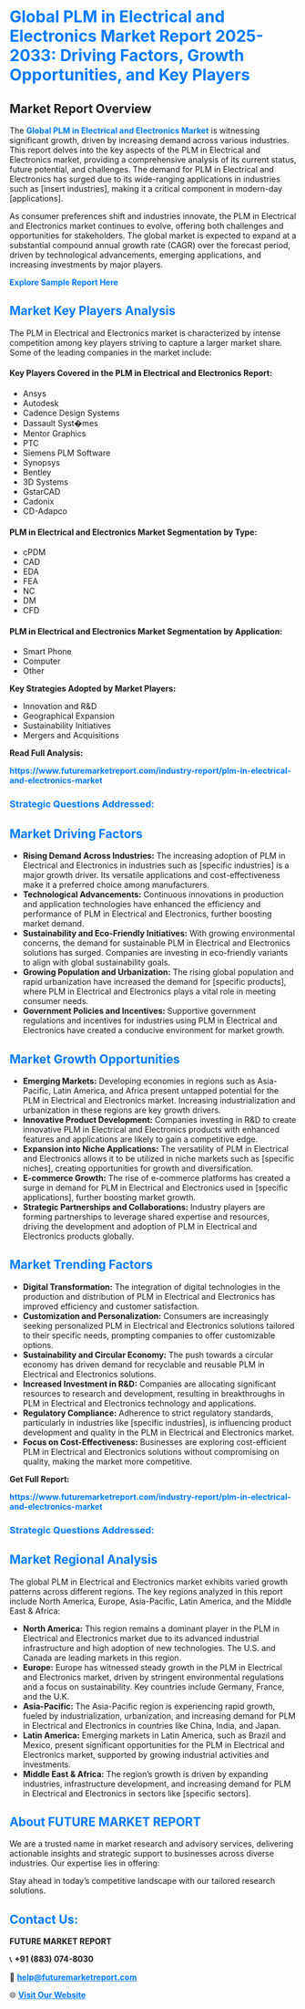 <h1 style="color: #007BFF;">Global PLM in Electrical and Electronics Market Report 2025-2033: Driving Factors, Growth Opportunities, and Key Players</h1>

<section id="overview">
<h2>Market Report Overview</h2>
<p>The <a href="https://www.futuremarketreport.com/industry-report/plm-in-electrical-and-electronics-market" style="color: #007BFF; text-decoration: none;"><strong>Global PLM in Electrical and Electronics Market</strong></a> is witnessing significant growth, driven by increasing demand across various industries. This report delves into the key aspects of the PLM in Electrical and Electronics market, providing a comprehensive analysis of its current status, future potential, and challenges. The demand for PLM in Electrical and Electronics has surged due to its wide-ranging applications in industries such as [insert industries], making it a critical component in modern-day [applications].</p>
<p>As consumer preferences shift and industries innovate, the PLM in Electrical and Electronics market continues to evolve, offering both challenges and opportunities for stakeholders. The global market is expected to expand at a substantial compound annual growth rate (CAGR) over the forecast period, driven by technological advancements, emerging applications, and increasing investments by major players.</p>
</section>

<section id="overview">
<p><a href="https://www.futuremarketreport.com/request-sample/reportId=50995" style="color: #007BFF; text-decoration: none;"><strong>Explore Sample Report Here</strong></a></p>
</section>

<section id="key-players">
<h2 style="color: #007BFF;">Market Key Players Analysis</h2>
<p>The PLM in Electrical and Electronics market is characterized by intense competition among key players striving to capture a larger market share. Some of the leading companies in the market include:</p>
<h4>Key Players Covered in the PLM in Electrical and Electronics Report:</h4>
<ul><li>Ansys</li><li>Autodesk</li><li>Cadence Design Systems</li><li>Dassault Syst�mes</li><li>Mentor Graphics</li><li>PTC</li><li>Siemens PLM Software</li><li>Synopsys</li><li>Bentley</li><li>3D Systems</li><li>GstarCAD</li><li>Cadonix</li><li>CD-Adapco</li></ul>
<h4>PLM in Electrical and Electronics Market Segmentation by Type:</h4>
<ul><li>cPDM</li><li>CAD</li><li>EDA</li><li>FEA</li><li>NC</li><li>DM</li><li>CFD</li></ul>

<h4>PLM in Electrical and Electronics Market Segmentation by Application:</h4>
<ul><li>Smart Phone</li><li>Computer</li><li>Other</li></ul>
<p><strong>Key Strategies Adopted by Market Players:</strong></p>
<ul>
<li>Innovation and R&D</li>
<li>Geographical Expansion</li>
<li>Sustainability Initiatives</li>
<li>Mergers and Acquisitions</li>
</ul>
</section>

<section>
<p><strong>Read Full Analysis: </strong></p><a href="https://www.futuremarketreport.com/industry-report/plm-in-electrical-and-electronics-market" style="color: #007BFF; text-decoration: none;"><strong>https://www.futuremarketreport.com/industry-report/plm-in-electrical-and-electronics-market</strong></a>
<h3 style="color: #007BFF;">Strategic Questions Addressed:</h3>
</section>

<section id="driving-factors">
<h2 style="color: #007BFF;">Market Driving Factors</h2>
<ul>
<li><strong>Rising Demand Across Industries:</strong> The increasing adoption of PLM in Electrical and Electronics in industries such as [specific industries] is a major growth driver. Its versatile applications and cost-effectiveness make it a preferred choice among manufacturers.</li>
<li><strong>Technological Advancements:</strong> Continuous innovations in production and application technologies have enhanced the efficiency and performance of PLM in Electrical and Electronics, further boosting market demand.</li>
<li><strong>Sustainability and Eco-Friendly Initiatives:</strong> With growing environmental concerns, the demand for sustainable PLM in Electrical and Electronics solutions has surged. Companies are investing in eco-friendly variants to align with global sustainability goals.</li>
<li><strong>Growing Population and Urbanization:</strong> The rising global population and rapid urbanization have increased the demand for [specific products], where PLM in Electrical and Electronics plays a vital role in meeting consumer needs.</li>
<li><strong>Government Policies and Incentives:</strong> Supportive government regulations and incentives for industries using PLM in Electrical and Electronics have created a conducive environment for market growth.</li>
</ul>
</section>

<section id="growth-opportunities">
<h2 style="color: #007BFF;">Market Growth Opportunities</h2>
<ul>
<li><strong>Emerging Markets:</strong> Developing economies in regions such as Asia-Pacific, Latin America, and Africa present untapped potential for the PLM in Electrical and Electronics market. Increasing industrialization and urbanization in these regions are key growth drivers.</li>
<li><strong>Innovative Product Development:</strong> Companies investing in R&D to create innovative PLM in Electrical and Electronics products with enhanced features and applications are likely to gain a competitive edge.</li>
<li><strong>Expansion into Niche Applications:</strong> The versatility of PLM in Electrical and Electronics allows it to be utilized in niche markets such as [specific niches], creating opportunities for growth and diversification.</li>
<li><strong>E-commerce Growth:</strong> The rise of e-commerce platforms has created a surge in demand for PLM in Electrical and Electronics used in [specific applications], further boosting market growth.</li>
<li><strong>Strategic Partnerships and Collaborations:</strong> Industry players are forming partnerships to leverage shared expertise and resources, driving the development and adoption of PLM in Electrical and Electronics products globally.</li>
</ul>
</section>

<section id="trending-factors">
<h2 style="color: #007BFF;">Market Trending Factors</h2>
<ul>
<li><strong>Digital Transformation:</strong> The integration of digital technologies in the production and distribution of PLM in Electrical and Electronics has improved efficiency and customer satisfaction.</li>
<li><strong>Customization and Personalization:</strong> Consumers are increasingly seeking personalized PLM in Electrical and Electronics solutions tailored to their specific needs, prompting companies to offer customizable options.</li>
<li><strong>Sustainability and Circular Economy:</strong> The push towards a circular economy has driven demand for recyclable and reusable PLM in Electrical and Electronics solutions.</li>
<li><strong>Increased Investment in R&D:</strong> Companies are allocating significant resources to research and development, resulting in breakthroughs in PLM in Electrical and Electronics technology and applications.</li>
<li><strong>Regulatory Compliance:</strong> Adherence to strict regulatory standards, particularly in industries like [specific industries], is influencing product development and quality in the PLM in Electrical and Electronics market.</li>
<li><strong>Focus on Cost-Effectiveness:</strong> Businesses are exploring cost-efficient PLM in Electrical and Electronics solutions without compromising on quality, making the market more competitive.</li>
</ul>
</section>

<section>
<p><strong>Get Full Report: </strong></p><a href="https://www.futuremarketreport.com/industry-report/plm-in-electrical-and-electronics-market" style="color: #007BFF; text-decoration: none;"><strong>https://www.futuremarketreport.com/industry-report/plm-in-electrical-and-electronics-market</strong></a>
<h3 style="color: #007BFF;">Strategic Questions Addressed:</h3>
</section>


<section id="regional-analysis">
<h2 style="color: #007BFF;">Market Regional Analysis</h2>
<p>The global PLM in Electrical and Electronics market exhibits varied growth patterns across different regions. The key regions analyzed in this report include North America, Europe, Asia-Pacific, Latin America, and the Middle East & Africa:</p>
<ul>
<li><strong>North America:</strong> This region remains a dominant player in the PLM in Electrical and Electronics market due to its advanced industrial infrastructure and high adoption of new technologies. The U.S. and Canada are leading markets in this region.</li>
<li><strong>Europe:</strong> Europe has witnessed steady growth in the PLM in Electrical and Electronics market, driven by stringent environmental regulations and a focus on sustainability. Key countries include Germany, France, and the U.K.</li>
<li><strong>Asia-Pacific:</strong> The Asia-Pacific region is experiencing rapid growth, fueled by industrialization, urbanization, and increasing demand for PLM in Electrical and Electronics in countries like China, India, and Japan.</li>
<li><strong>Latin America:</strong> Emerging markets in Latin America, such as Brazil and Mexico, present significant opportunities for the PLM in Electrical and Electronics market, supported by growing industrial activities and investments.</li>
<li><strong>Middle East & Africa:</strong> The region’s growth is driven by expanding industries, infrastructure development, and increasing demand for PLM in Electrical and Electronics in sectors like [specific sectors].</li>
</ul>
</section>

<footer>
<h2 style="color: #007BFF;">About FUTURE MARKET REPORT</h2>
<p>We are a trusted name in market research and advisory services, delivering actionable insights and strategic support to businesses across diverse industries. Our expertise lies in offering:</p>

<p>Stay ahead in today’s competitive landscape with our tailored research solutions.</p>

<h2 style="color: #007BFF;">Contact Us:</h2>
<p><strong>FUTURE MARKET REPORT</strong></p>
<p>📞 <strong>+91 (883) 074-8030</strong></p>
<p>📧 <strong><a href="mailto:help@futuremarketreport.com" style="color: #007BFF;">help@futuremarketreport.com</a></strong></p>
<p>🌐 <strong><a href="https://www.futuremarketreport.com/" style="color: #007BFF;">Visit Our Website</a></strong></p>
</footer>